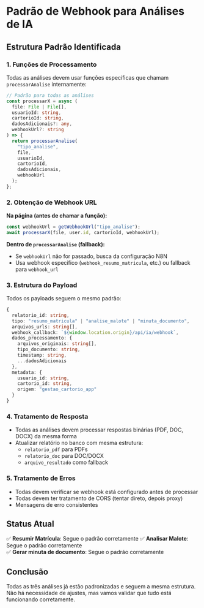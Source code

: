 # Padrão de Webhook para Análises de IA

## Estrutura Padrão Identificada

### 1. Funções de Processamento

Todas as análises devem usar funções específicas que chamam `processarAnalise` internamente:

```typescript
// Padrão para todas as análises
const processarX = async (
  file: File | File[],
  usuarioId: string,
  cartorioId: string,
  dadosAdicionais?: any,
  webhookUrl?: string
) => {
  return processarAnalise(
    "tipo_analise",
    file,
    usuarioId,
    cartorioId,
    dadosAdicionais,
    webhookUrl
  );
};
```

### 2. Obtenção de Webhook URL

**Na página (antes de chamar a função):**

```typescript
const webhookUrl = getWebhookUrl("tipo_analise");
await processarX(file, user.id, cartorioId, webhookUrl);
```

**Dentro de `processarAnalise` (fallback):**

- Se `webhookUrl` não for passado, busca da configuração N8N
- Usa webhook específico (`webhook_resumo_matricula`, etc.) ou fallback para `webhook_url`

### 3. Estrutura do Payload

Todos os payloads seguem o mesmo padrão:

```typescript
{
  relatorio_id: string,
  tipo: "resumo_matricula" | "analise_malote" | "minuta_documento",
  arquivos_urls: string[],
  webhook_callback: `${window.location.origin}/api/ia/webhook`,
  dados_processamento: {
    arquivos_originais: string[],
    tipo_documento: string,
    timestamp: string,
    ...dadosAdicionais
  },
  metadata: {
    usuario_id: string,
    cartorio_id: string,
    origem: "gestao_cartorio_app"
  }
}
```

### 4. Tratamento de Resposta

- Todas as análises devem processar respostas binárias (PDF, DOC, DOCX) da mesma forma
- Atualizar relatório no banco com mesma estrutura:
  - `relatorio_pdf` para PDFs
  - `relatorio_doc` para DOC/DOCX
  - `arquivo_resultado` como fallback

### 5. Tratamento de Erros

- Todas devem verificar se webhook está configurado antes de processar
- Todas devem ter tratamento de CORS (tentar direto, depois proxy)
- Mensagens de erro consistentes

## Status Atual

✅ **Resumir Matrícula**: Segue o padrão corretamente
✅ **Analisar Malote**: Segue o padrão corretamente  
✅ **Gerar minuta de documento**: Segue o padrão corretamente

## Conclusão

Todas as três análises já estão padronizadas e seguem a mesma estrutura. Não há necessidade de ajustes, mas vamos validar que tudo está funcionando corretamente.
